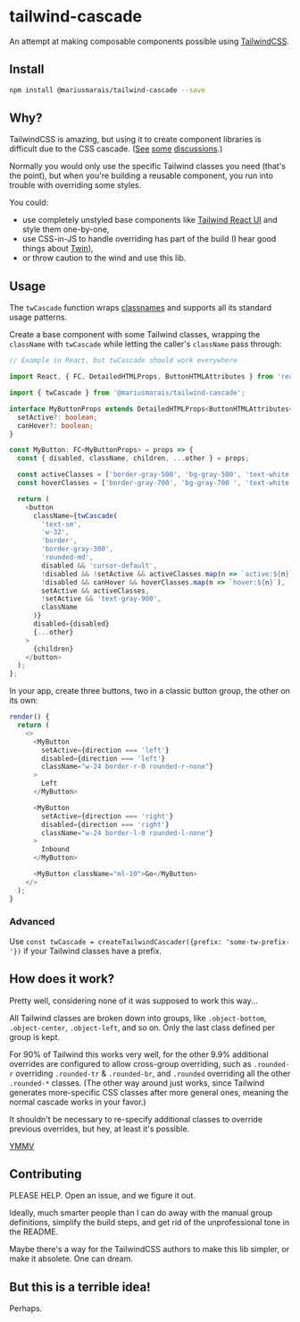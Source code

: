 # tailwind-cascade

An attempt at making composable components possible using [TailwindCSS](https://tailwindcss.com/).

## Install

```sh
npm install @mariusmarais/tailwind-cascade --save
```

## Why?

TailwindCSS is amazing, but using it to create component libraries is difficult due to the CSS cascade. ([See](https://github.com/tailwindlabs/tailwindcss/discussions/1446) [some](https://github.com/tailwindlabs/tailwindcss/discussions/1951) [discussions](https://github.com/tailwindlabs/tailwindcss/discussions/2187).)

Normally you would only use the specific Tailwind classes you need (that's the point), but when you're building a reusable component, you run into trouble with overriding some styles.

You could:

* use completely unstyled base components like [Tailwind React UI](https://github.com/emortlock/tailwind-react-ui) and style them one-by-one,
* use CSS-in-JS to handle overriding has part of the build (I hear good things about [Twin](https://github.com/ben-rogerson/twin.macro)),
* or throw caution to the wind and use this lib.

## Usage

The `twCascade` function wraps [classnames](https://github.com/JedWatson/classnames) and supports all its standard usage patterns.

Create a base component with some Tailwind classes, wrapping the `className` with `twCascade` while letting the caller's `className` pass through:

```ts
// Example in React, but twCascade should work everywhere

import React, { FC, DetailedHTMLProps, ButtonHTMLAttributes } from 'react';

import { twCascade } from '@mariusmarais/tailwind-cascade';

interface MyButtonProps extends DetailedHTMLProps<ButtonHTMLAttributes<HTMLButtonElement>, HTMLButtonElement> {
  setActive?: boolean;
  canHover?: boolean;
}

const MyButton: FC<MyButtonProps> = props => {
  const { disabled, className, children, ...other } = props;

  const activeClasses = ['border-gray-500', 'bg-gray-500', 'text-white'];
  const hoverClasses = ['border-gray-700', 'bg-gray-700 ', 'text-white'];

  return (
    <button
      className={twCascade(
        'text-sm',
        'w-32',
        'border',
        'border-gray-300',
        'rounded-md',
        disabled && 'cursor-default',
        !disabled && !setActive && activeClasses.map(n => `active:${n}`),
        !disabled && canHover && hoverClasses.map(n => `hover:${n}`),
        setActive && activeClasses,
        !setActive && 'text-gray-900',
        className
      )}
      disabled={disabled}
      {...other}
    >
      {children}
    </button>
  );
};
```

In your app, create three buttons, two in a classic button group, the other on its own:

```ts
render() {
  return (
    <>
      <MyButton
        setActive={direction === 'left'}
        disabled={direction === 'left'}
        className="w-24 border-r-0 rounded-r-none"}
      >
        Left
      </MyButton>

      <MyButton
        setActive={direction === 'right'}
        disabled={direction === 'right'}
        className="w-24 border-l-0 rounded-l-none"}
      >
        Inbound
      </MyButton>

      <MyButton className="ml-10">Go</MyButton>
    </>
  );
}
```

### Advanced

Use `const twCascade = createTailwindCascader({prefix: 'some-tw-prefix-'})` if your Tailwind classes have a prefix.

## How does it work?

Pretty well, considering none of it was supposed to work this way...

All Tailwind classes are broken down into groups, like `.object-bottom`, `.object-center`, `.object-left`, and so on. Only the last class defined per group is kept.

For 90% of Tailwind this works very well, for the other 9.9% additional overrides are configured to allow cross-group overriding, such as `.rounded-r` overriding `.rounded-tr` & `.rounded-br`, and `.rounded` overriding all the other `.rounded-*` classes. (The other way around just works, since Tailwind generates more-specific CSS classes after more general ones, meaning the normal cascade works in your favor.)

It shouldn't be necessary to re-specify additional classes to override previous overrides, but hey, at least it's possible.

[YMMV](https://en.wiktionary.org/wiki/your_mileage_may_vary)

## Contributing

PLEASE HELP. Open an issue, and we figure it out.

Ideally, much smarter people than I can do away with the manual group definitions, simplify the build steps, and get rid of the unprofessional tone in the README.

Maybe there's a way for the TailwindCSS authors to make this lib simpler, or make it absolete. One can dream.

## But this is a terrible idea!

Perhaps.
